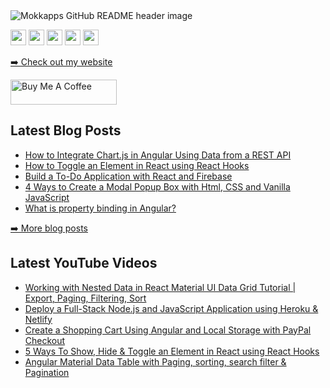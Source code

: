 <img src="https://res.cloudinary.com/dz4tt9omp/image/upload/v1711240280/thecodeangle_3x.jpg" alt="Mokkapps GitHub README header image">
<p><a href="https://www.twitter.com/thecodeangle"><img src="https://img.shields.io/badge/twitter-%231DA1F2.svg?&style=for-the-badge&logo=twitter&logoColor=white" height=25></a> <a href="https://www.linkedin.com/in/desoga/"><img src="https://img.shields.io/badge/linkedin-%230077B5.svg?&style=for-the-badge&logo=linkedin&logoColor=white" height=25></a> <a href="https://medium.com/@desoga"><img src="https://img.shields.io/badge/medium-%2312100E.svg?&style=for-the-badge&logo=medium&logoColor=white" height=25></a> <a href="https://dev.to/desoga"><img src="https://img.shields.io/badge/DEV.TO-%230A0A0A.svg?&style=for-the-badge&logo=dev-dot-to&logoColor=white" height=25></a>
 <a href="https://www.youtube.com/TheCodeAngle"><img src="https://img.shields.io/youtube/channel/subscribers/UChi_aILZkMMx8_KlVAsbI7g?style=social" height=25></a>
</p>
<p><a href="http://thecodeangle.com/">➡️ Check out my website</a></p>
  <a href="http://buymeacoffee.com/thecodeangle" target="_blank" rel="noreferrer nofollow">
      <img src="https://cdn.buymeacoffee.com/buttons/default-red.png" alt="Buy Me A Coffee" height="40" width="170" >
    </a>
    
<h2>Latest Blog Posts</h2>
  <ul>
    <li><a href="https://www.freecodecamp.org/news/how-to-integrate-chart-js-in-angular-using-data-from-a-rest-api">How to Integrate Chart.js in Angular Using Data from a REST API
</a></li>
    <li><a href="https://www.freecodecamp.org/news/toggle-elements-in-react-using-hooks">How to Toggle an Element in React using React Hooks
</a></li>
    <li><a href="https://dev-academy.com/react-firebase">Build a To-Do Application with React and Firebase
</a></li>
    <li><a href="https://thecodeangle.com/4-ways-to-create-a-modal-popup-box-with-html-css-and-vanilla-javascript">4 Ways to Create a Modal Popup Box with Html, CSS and Vanilla JavaScript</a></li>
    <li><a href="https://www.educative.io/answers/what-is-property-binding-in-angular">What is property binding in Angular?
</a></li>
  </ul>
<p><a href="https://thecodeangle.com/blog">➡️ More blog posts</a></p>

<h2>Latest YouTube Videos</h2>
  <ul>
    <li><a href="https://www.youtube.com/watch?v=FSgaXLjZo90">Working with Nested Data in React Material UI Data Grid Tutorial | Export, Paging, Filtering, Sort
</a></li>
    <li><a href="https://www.youtube.com/watch?v=QM9jwMgKPVk&t=3s">Deploy a Full-Stack Node.js and JavaScript Application using Heroku & Netlify
    </a></li>
    <li><a href="https://www.youtube.com/watch?v=cWRG2gaZYQw&t=191s">Create a Shopping Cart Using Angular and Local Storage with PayPal Checkout
</a></li>
    <li><a href="https://www.youtube.com/watch?v=5CTFTDpHHto">5 Ways To Show, Hide & Toggle an Element in React using React Hooks
</a></li>
    <li><a href="https://www.youtube.com/watch?v=5C9tY8npeFM">Angular Material Data Table with Paging, sorting, search filter & Pagination
</a></li>
  </ul>
